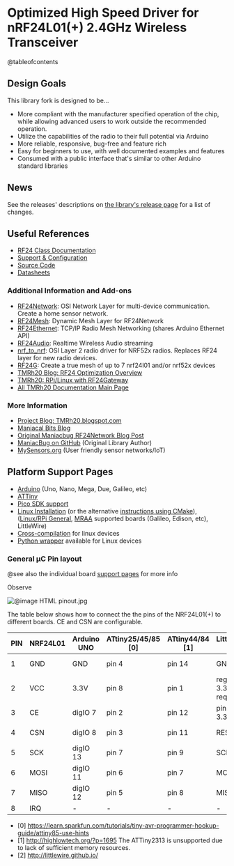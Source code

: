 # Optimized High Speed Driver for nRF24L01(+) 2.4GHz Wireless Transceiver

@tableofcontents

## Design Goals

This library fork is designed to be...

- More compliant with the manufacturer specified operation of the chip, while allowing advanced users
  to work outside the recommended operation.
- Utilize the capabilities of the radio to their full potential via Arduino
- More reliable, responsive, bug-free and feature rich
- Easy for beginners to use, with well documented examples and features
- Consumed with a public interface that's similar to other Arduino standard libraries

## News

See the releases' descriptions on
[the library's release page](http://github.com/nRF24/RF24/releases) for a list of
changes.

## Useful References

- [RF24 Class Documentation](classRF24.html)
- [Support & Configuration](pages.html)
- [Source Code](https://github.com/nRF24/RF24/)
- [Datasheets](https://github.com/nRF24/RF24/tree/master/datasheets)

### Additional Information and Add-ons

- [RF24Network](http://nRF24.github.io/RF24Network): OSI Network Layer for multi-device communication. Create a home sensor network.
- [RF24Mesh](http://nRF24.github.io/RF24Mesh): Dynamic Mesh Layer for RF24Network
- [RF24Ethernet](http://nRF24.github.io/RF24Ethernet): TCP/IP Radio Mesh Networking (shares Arduino Ethernet API)
- [RF24Audio](http://nRF24.github.io/RF24Audio): Realtime Wireless Audio streaming
- [nrf_to_nrf](https://github.com/TMRh20/nrf_to_nrf): OSI Layer 2 radio driver for NRF52x radios. Replaces RF24 layer for new radio devices.
- [RF24G](https://hobietime.github.io/RF24G/html/): Create a true mesh of up to 7 nrf24l01 and/or nrf52x devices
- [TMRh20 Blog: RF24 Optimization Overview](http://tmrh20.blogspot.com/2014/03/high-speed-data-transfers-and-wireless.html)
- [TMRh20: RPi/Linux with RF24Gateway](http://tmrh20.blogspot.com/2016/08/raspberry-pilinux-with-nrf24l01.html)
- [All TMRh20 Documentation Main Page](http://tmrh20.github.io/)

### More Information

- [Project Blog: TMRh20.blogspot.com](http://TMRh20.blogspot.com)
- [Maniacal Bits Blog](http://maniacalbits.blogspot.ca/)
- [Original Maniacbug RF24Network Blog Post](https://maniacbug.wordpress.com/2012/03/30/rf24network/)
- [ManiacBug on GitHub](https://github.com/maniacbug/RF24) (Original Library Author)
- [MySensors.org](http://www.mysensors.org/) (User friendly sensor networks/IoT)

## Platform Support Pages

- [Arduino](arduino.md) (Uno, Nano, Mega, Due, Galileo, etc)
- [ATTiny](attiny.md)
- [Pico SDK support](pico_sdk.md)
- [Linux Installation](linux_install.md) (or the alternative [instructions using CMake](using_cmake.md)),
  ([Linux/RPi General](rpi_general.md), [MRAA](mraa.md) supported boards (Galileo, Edison, etc), LittleWire)
- [Cross-compilation](cross_compile.md) for linux devices
- [Python wrapper](python_wrapper.md) available for Linux devices

### General µC Pin layout

@see also the individual board [support pages](pages.html) for more info

Observe

![@image HTML pinout.jpg](https://github.com/nRF24/RF24/raw/master/images/pinout.jpg)

The table below shows how to connect the the pins of the NRF24L01(+) to different boards.
CE and CSN are configurable.

| PIN | NRF24L01 | Arduino UNO | ATtiny25/45/85 [0] | ATtiny44/84 [1] | LittleWire [2]          | RPI        | RPi -P1 Connector |
| --- | -------- | ----------- | ------------------ | --------------- | ----------------------- | ---------- | ----------------- |
| 1   | GND      | GND         | pin 4              | pin 14          | GND                     | rpi-gnd    | (25)              |
| 2   | VCC      | 3.3V        | pin 8              | pin 1           | regulator 3.3V required | rpi-3v3    | (17)              |
| 3   | CE       | digIO 7     | pin 2              | pin 12          | pin to 3.3V             | rpi-gpio22 | (15)              |
| 4   | CSN      | digIO 8     | pin 3              | pin 11          | RESET                   | rpi-gpio8  | (24)              |
| 5   | SCK      | digIO 13    | pin 7              | pin 9           | SCK                     | rpi-sclk   | (23)              |
| 6   | MOSI     | digIO 11    | pin 6              | pin 7           | MOSI                    | rpi-mosi   | (19)              |
| 7   | MISO     | digIO 12    | pin 5              | pin 8           | MISO                    | rpi-miso   | (21)              |
| 8   | IRQ      | -           | -                  | -               | -                       | -          | -                 |

- [0] https://learn.sparkfun.com/tutorials/tiny-avr-programmer-hookup-guide/attiny85-use-hints
- [1] http://highlowtech.org/?p=1695 The ATTiny2313 is unsupported due to lack of sufficient memory resources.
- [2] http://littlewire.github.io/

